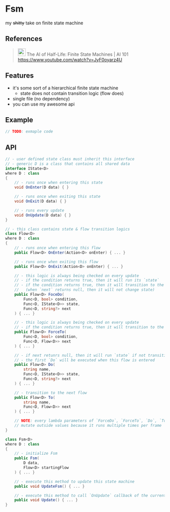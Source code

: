# Fsm

my ~~shitty~~ take on finite state machine

## References

> <img width="24px" src="https://yt3.ggpht.com/ytc/AKedOLQMDfbOQvRp6eZg9qu0v8p_iN5mgIge9D-gTAMjmA=s48-c-k-c0x00ffffff-no-rj"></img> The AI of Half-Life: Finite State Machines | AI 101\
> <https://www.youtube.com/watch?v=JyF0oyarz4U>

## Features

- it's some sort of a hierarchical finite state machine
    - state does not contain transition logic (flow does)
- single file (no dependency)
- you can use my awesome api

## Example

```csharp
// TODO: exmaple code
```

## API

```csharp
// - user defined state class must inherit this interface
// - generic D is a class that contains all shared data
interface IState<D>
where D : class
{
    // - runs once when entering this state
    void OnEnter(D data) { }

    // - runs once when exiting this state
    void OnExit(D data) { }

    // - runs every update
    void OnUpdate(D data) { }
}
```

```csharp
// - this class contains state & flow transition logics
class Flow<D>
where D : class
{
    // - runs once when entering this flow
    public Flow<D> OnEnter(Action<D> onEnter) { ... }

    // - runs once when exiting this flow
    public Flow<D> OnExit(Action<D> onEnter) { ... }

    // - this logic is always being checked on every update
    // - if the condition returns true, then it will run its `state`
    // - if the condition returns true, then it will transition to the `next`
    //   (when `next` returns null, then it will not change state)
    public Flow<D> FoceDo(
        Func<D, bool> condition,
        Func<D, IState<D>> state,
        Func<D, string?> next
    ) { ... }

    // - this logic is always being checked on every update
    // - if the condition returns true, then it will transition to the next flow
    public Flow<D> ForceTo(
        Func<D, bool> condition,
        Func<D, Flow<D>> next
    ) { ... }

    // - if next retunrs null, then it will run `state` if not transition to `next`
    // - the first `Do` will be executed when this flow is entered
    public Flow<D> Do(
        string name,
        Func<D, IState<D>> state,
        Func<D, string?> next
    ) { ... }

    // - transition to the next flow
    public Flow<D> To(
        string name,
        Func<D, Flow<D>> next
    ) { ... }

    // NOTE: every lambda parameters of `ForceDo`, `ForceTo`, `Do`, `To` must not
    // mutate outside values because it runs multiple times per frame
}
```

```csharp
class Fsm<D>
where D : class
{
    // - initialize Fsm
    public Fsm(
        D data,
        Flow<D> startingFlow
    ) { ... }

    // - execute this method to update this state machine
    public void UpdateFsm() { ... }

    // - execute this method to call `OnUpdate` callback of the current state
    public void Update() { ... }
}
```
